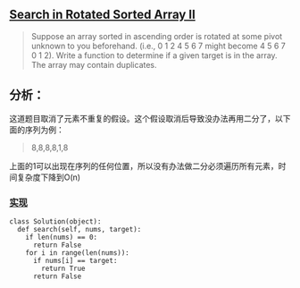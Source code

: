 ## [Search in Rotated Sorted Array II](https://leetcode.com/problems/search-in-rotated-sorted-array-ii/#/description)

>Suppose an array sorted in ascending order is rotated at some pivot unknown to you beforehand.
>(i.e., 0 1 2 4 5 6 7 might become 4 5 6 7 0 1 2).
>Write a function to determine if a given target is in the array.
>The array may contain duplicates.

## 分析：
这道题目取消了元素不重复的假设。这个假设取消后导致没办法再用二分了，以下面的序列为例：
>8,8,8,8,1,8

上面的1可以出现在序列的任何位置，所以没有办法做二分必须遍历所有元素，时间复杂度下降到O(n)

### [实现](../sourcecode/SearchinRotatedSortedArrayII.py)
```
class Solution(object):
  def search(self, nums, target):
    if len(nums) == 0:
      return False
    for i in range(len(nums)):
      if nums[i] == target:
        return True
      return False

```
